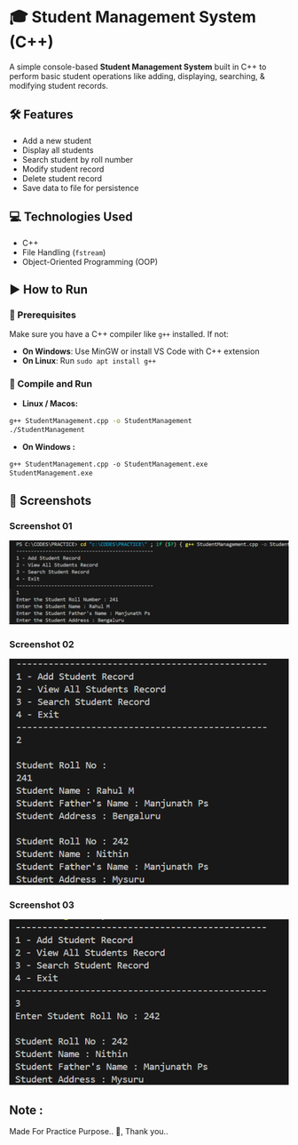 # 🎓 Student Management System (C++)

A simple console-based **Student Management System** built in C++ to perform basic student operations like adding, displaying, searching, & modifying student records.


## 🛠️ Features

- Add a new student
- Display all students
- Search student by roll number
- Modify student record
- Delete student record
- Save data to file for persistence

## 💻 Technologies Used

- C++
- File Handling (`fstream`)
- Object-Oriented Programming (OOP)

## ▶️ How to Run

### 🔧 Prerequisites

Make sure you have a C++ compiler like `g++` installed. If not:

- **On Windows**: Use MinGW or install VS Code with C++ extension
- **On Linux**: Run `sudo apt install g++`

### 🚀 Compile and Run
- **Linux / Macos:**
```bash
g++ StudentManagement.cpp -o StudentManagement
./StudentManagement
```
- **On Windows :**
```
g++ StudentManagement.cpp -o StudentManagement.exe
StudentManagement.exe
```

## 📸 Screenshots
### Screenshot 01 
![Screenshot01](https://github.com/RahulM2416/Student-Management-cpp/blob/main/sm1.png)

### Screenshot 02 
![Screenshot01](https://github.com/RahulM2416/Student-Management-cpp/blob/main/sm2.png)

### Screenshot 03
![Screenshot01](https://github.com/RahulM2416/Student-Management-cpp/blob/main/sm3.png)

## Note : 
Made For Practice Purpose.. 🙂, Thank you..

